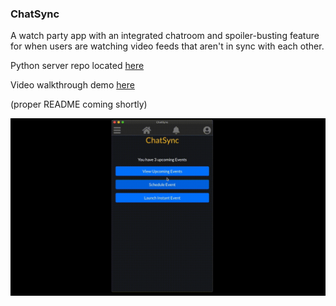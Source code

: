 ### ChatSync

A watch party app with an integrated chatroom and spoiler-busting feature for when users are watching video feeds that aren't in sync with each other.

Python server repo located [here](https://github.com/petestewart/chatsync-server)

Video walkthrough demo [here](https://www.youtube.com/watch?v=9XOqC5OOMCA)

(proper README coming shortly)

![alt text](chatsync-preview.gif)
